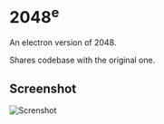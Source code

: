 # 2048<sup>e</sup>

An electron version of 2048.

Shares codebase with the original one.

## Screenshot

![Screnshot](https://cdn.rawgit.com/sohnryang/electron-2048/be1fc0eb/showcase/screenshot.png)
